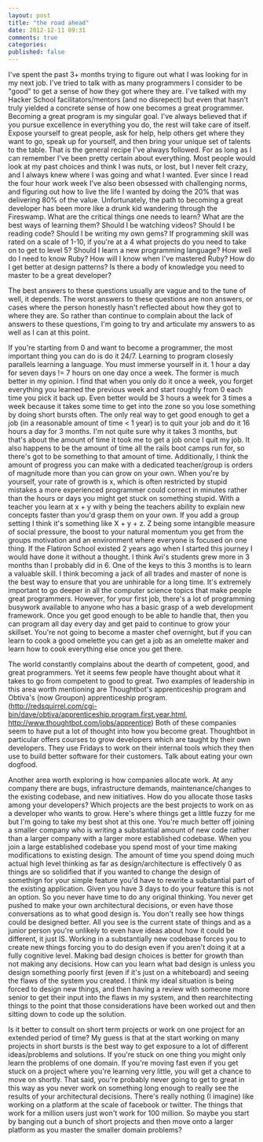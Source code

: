 ```yaml
---
layout: post
title: "the road ahead"
date: 2012-12-11 09:31
comments: true
categories:
published: false
---
```


I've spent the past 3+ months trying to figure out what I was looking for in my next job.  I've tried to talk with as many programmers I consider to be "good" to get a sense of how they got where they are.  I've talked with my Hacker School facilitators/mentors (and no disrepect) but even that hasn't truly yielded a concrete sense of how one becomes a great programmer.  Becoming a great program is my singular goal.  I've always believed that if you pursue excellence in everything you do, the rest will take care of itself.  Expose yourself to great people, ask for help, help others get where they want to go, speak up for yourself, and then bring your unique set of talents to the table.  That is the general recipe I've always followed.  For as long as I can remember I've been pretty certain about everything.  Most people would look at my past choices and think I was nuts, or lost, but I never felt crazy, and I always knew where I was going and what I wanted.  Ever since I read the four hour work week I've also been obsessed with challenging norms, and figuring out how to live the life I wanted by doing the 20% that was delivering 80% of the value.  Unfortunately, the path to becoming a great developer has been more like a drunk kid wandering through the Fireswamp.  What are the critical things one needs to learn?  What are the best ways of learning them?  Should I be watching videos?  Should I be reading code? Should I be writing my own gems?  If programming skill was rated on a scale of 1-10, if you're at a 4 what projects do you need to take on to get to level 5?  Should I learn a new programming language?  How well do I need to know Ruby?  How will I know when I've mastered Ruby?  How do I get better at design patterns?  Is there a body of knowledge you need to master to be a great developer?

The best answers to these questions usually are vague and to the tune of well, it depends.  The worst answers to these questions are non answers, or cases where the person honestly hasn't reflected about how they got to where they are.  So rather than continue to complain about the lack of answers to these questions, I'm going to try and articulate my answers to as well as I can at this point.

If you're starting from 0 and want to become a programmer, the most important thing you can do is do it 24/7.  Learning to program closesly parallels learning a language.  You must immerse yourself in it.  1 hour a day for seven days != 7 hours on one day once a week.  The former is much better in my opinion.  I find that when you only do it once a week, you forget everything you learned the previous week and start roughly from 0 each time you pick it back up.  Even better would be 3 hours a week for 3 times a week because it takes some time to get into the zone so you lose something by doing short bursts often.  The only real way to get good enough to get a job (in a reasonable amount of time < 1 year) is to quit your job and do it 16 hours a day for 3 months.  I'm not quite sure why it takes 3 months, but that's about the amount of time it took me to get a job once I quit my job.  It also happens to be the amount of time all the rails boot camps run for, so there's got to be something to that amount of time.  Additionally, I think the amount of progress you can make with a dedicated teacher/group is orders of magnitude more than you can grow on your own.  When you're by yourself, your rate of growth is x, which is often restricted by stupid mistakes a more experienced programmer could correct in minutes rather than the hours or days you might get stuck on something stupid.  With a teacher you learn at x + y with y being the teachers ability to explain new concepts faster than you'd grasp them on your own.  If you add a group setting I think it's something like X + y + z.  Z being some intangible measure of social pressure, the boost to your natural momentum you get from the groups motivation and an environment where everyone is focused on one thing.  If the Flatiron School existed 2 years ago when I started this journey I would have done it without a thought.  I think Avi's students grew more in 3 months than I probably did in 6.  One of the keys to this 3 months is to learn a valuable skill.  I think becoming a jack of all trades and master of none is the best way to ensure that you are unhirable for a long time.  It's extremely important to go deeper in all the computer science topics that make people great programmers.  However, for your first job, there's a lot of programming busywork available to anyone who has a basic grasp of a web development framework.  Once you get good enough to be able to handle that, then you can program all day every day and get paid to continue to grow your skillset.  You're not going to become a master chef overnight, but if you can learn to cook a good omelette you can get a job as an omelette maker and learn how to cook everything else once you get there.

The world constantly complains about the dearth of competent, good, and great programmers.  Yet it seems few people have thought about what it takes to go from competent to good to great.  Two examples of leadership in this area worth mentioning are Thoughtbot's apprenticeship program and Obtiva's (now Groupon) apprenticeship program. (http://redsquirrel.com/cgi-bin/dave/obtiva/apprenticeship.program.first.year.html, http://www.thoughtbot.com/jobs/apprentice)  Both of these companies seem to have put a lot of thought into how you become great.  Thoughtbot in particular offers courses to grow developers which are taught by their own developers.  They use Fridays to work on their internal tools which they then use to build better software for their customers.  Talk about eating your own dogfood.  

Another area worth exploring is how companies allocate work.  At any company there are bugs, infrastructure demands, maintenance/changes to the existing codebase, and new initiatives.  How do you allocate those tasks among your developers?  Which projects are the best projects to work on as a developer who wants to grow.  Here's where things get a little fuzzy for me but I'm going to take my best shot at this one.  You're much better off joining a smaller company who is writing a substantial amount of new code rather than a larger company with a larger more established codebase.  When you join a large established codebase you spend most of your time making modifications to existing design.  The amount of time you spend doing much actual high level thinking as far as design/architecture is effectively 0 as things are so solidified that if you wanted to change the design of somethign for your simple feature you'd have to rewrite a substantial part of the existing application.  Given you have 3 days to do your feature this is not an option.  So you never have time to do any original thinking.  You never get pushed to make your own architectural decisions, or even have those conversations as to what good design is.  You don't really see how things could be designed better.  All you see is the current state of things and as a junior person you're unlikely to even have ideas about how it could be different, it just IS.  Working in a substantially new codebase forces you to create new things forcing you to do design even if you aren't doing it at a fully cognitive level.  Making bad design choices is better for growth than not making any decisions.  How can you learn what bad design is unless you design something poorly first (even if it's just on a whiteboard) and seeing the flaws of the system you created.  I think my ideal situation is being forced to design new things, and then having a review with someone more senior to get their input into the flaws in my system, and then rearchitecting things to the point that those considerations have been worked out and then sitting down to code up the solution.  

Is it better to consult on short term projects or work on one project for an extended period of time?  My guess is that at the start working on many projects in short bursts is the best way to get exposure to a lot of different ideas/problems and solutions.  If you're stuck on one thing you might only learn the problems of one domain.  If you're moving fast even if you get stuck on a project where you're learning very little, you will get a chance to move on shortly.  That said, you're probably never going to get to great in this way as you never work on something long enough to really see the results of your architectural decisions.  There's really nothing (I imagine) like working on a platform at the scale of facebook or twitter.  The things that work for a million users just won't work for 100 million.  So maybe you start by banging out a bunch of short projects and then move onto a larger platform as you master the smaller domain problems?